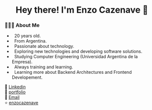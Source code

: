 <h1 align="center">Hey there! I'm Enzo Cazenave 👋 </h1>
<div>
<div align="left"> 
  <h3> 👨🏻‍💻 About Me </h3>
    
  -  &nbsp; 20 years old.
  -  &nbsp; From Argentina.
  -  &nbsp; Passionate about technology.
  -  &nbsp; Exploring new technologies and developing software solutions.
  -  &nbsp; Studying Computer Engineering (Universidad Argentina de la Empresa).
  -  &nbsp; Always training and learning.
  -  &nbsp; Learning more about Backend Architectures and Frontend Developement.
</div> 
</div>

💼  [Linkedin](https://www.linkedin.com/in/enzo-cazenave/)<br/>
📄  [portfolio](https://cazenave.online)<br/>
📩  [Email](mailto:enzocazenavedev@hotmail.com)<br/>
⭐️  [enzocazenave](https://github.com/enzocazenave)
